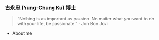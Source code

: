 ### [古永忠 (Yung-Chung Ku) 博士](https://github.com/ycku)

> “Nothing is as important as passion. No matter what you want to do with your life, be passionate.” - Jon Bon Jovi
- About me

